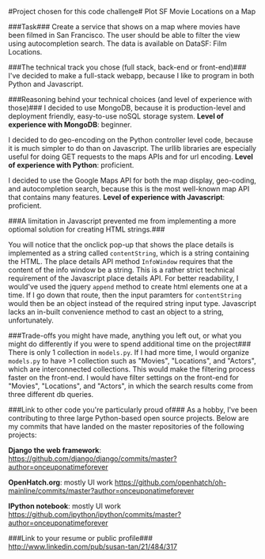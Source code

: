#Project chosen for this code challenge#
Plot SF Movie Locations on a Map

###Task###
Create a service that shows on a map where movies have been filmed in San Francisco. The user should be
able to filter the view using autocompletion search. The data is available on DataSF: Film Locations.

###The technical track you chose (full stack, back-end or front-end)###
I've decided to make a full-stack webapp, because I like to program in both Python and Javascript.

###Reasoning behind your technical choices (and level of experience with those)###
I decided to use MongoDB, because it is production-level and deployment friendly, easy-to-use noSQL storage system.
**Level of experience with MongoDB**: beginner.

I decided to do geo-encoding on the Python controller level code, because it is much simpler to do than on Javascript.
The urllib libraries are especially useful for doing GET requests to the maps APIs and for url encoding.
**Level of experience with Python**: proficient.

I decided to use the Google Maps API for both the map display, geo-coding, and autocompletion search, because
this is the most well-known map API that contains many features.
**Level of experience with Javascript**: proficient.

###A limitation in Javascript prevented me from implementing a more optiomal solution for creating HTML strings.###

You will notice that the onclick pop-up that shows the place details is implemented as a string called `contentString`,
which is a string containing the HTML. The place details API method `InfoWindow` requires that the content of the
info window be a string. This is a rather strict technical requirement of the Javascript place details API. For better
readability, I would've used the jquery `append` method to create html elements one at a time. If I go down that
route, then the input paramters for `contentString` would then be an object instead of the required string input type.
Javascript lacks an in-built convenience method to cast an object to a string, unfortunately.

###Trade-offs you might have made, anything you left out, or what you might do differently if you were to spend
additional time on the project###
There is only 1 collection in `models.py`. If I had more time, I would organize `models.py` to have >1
collection such as "Movies", "Locations", and "Actors", which are interconnected collections. This would make the filtering
process faster on the front-end. I would have filter settings on the front-end for "Movies", "Locations", and "Actors",
in which the search results come from three different db queries.

###Link to other code you're particularly proud of###
As a hobby, I've been contributing to three large Python-based open source projects. Below are my commits that have
landed on the master repositories of the following projects:

**Django the web framework**: https://github.com/django/django/commits/master?author=onceuponatimeforever

**OpenHatch.org**: mostly UI work
https://github.com/openhatch/oh-mainline/commits/master?author=onceuponatimeforever

**IPython notebook**: mostly UI work
https://github.com/ipython/ipython/commits/master?author=onceuponatimeforever

###Link to your resume or public profile###
http://www.linkedin.com/pub/susan-tan/21/484/317